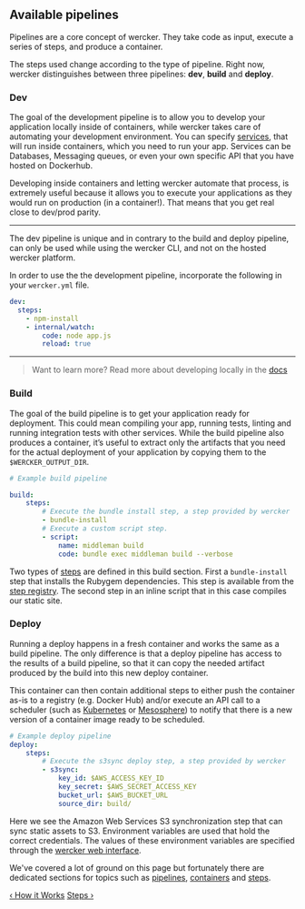 ## Available pipelines

Pipelines are a core concept of wercker. They take code as input, execute a
series of steps, and produce a container. 

The steps used change according to the type of pipeline. Right now, wercker
distinguishes between three pipelines: **dev**, **build** and **deploy**.

### Dev

The goal of the development pipeline is to allow you to develop your
application locally inside of containers, while wercker takes care of
automating your development environment. You can specify
[services](/learn/containers/services.html), that will run inside containers,
which you need to run your app. Services can be Databases, Messaging queues, or
even your own specific API that you have hosted on Dockerhub. 

Developing inside containers and letting wercker automate that process, is
extremely useful because it allows you to execute your applications as they
would run on production (in a container!). That means that you get real
close to dev/prod parity. 

---
The dev pipeline is unique and in contrary to the build and deploy pipeline,
can only be used while using the wercker CLI, and not on the hosted wercker
platform.

In order to use the the development pipeline, incorporate the following in your
`wercker.yml` file.

```yaml
dev:
  steps:
    - npm-install
    - internal/watch:
        code: node app.js
        reload: true
```

- - -
> Want to learn more? Read more about developing locally in the
> [docs](/cli/usage/index.html)

### Build

The goal of the build pipeline is to get your application ready for deployment.
This could mean compiling your app, running tests, linting and running
integration tests with other services. While the build pipeline also produces a
container, it’s useful to extract only the artifacts that you need for the
actual deployment of your application by copying them to the
`$WERCKER_OUTPUT_DIR`.

```yaml
# Example build pipeline

build:
    steps:
        # Execute the bundle install step, a step provided by wercker
        - bundle-install
        # Execute a custom script step.
        - script:
            name: middleman build
            code: bundle exec middleman build --verbose
```

Two types of [steps](/learn/steps/introduction.html) are defined in this build
section. First a `bundle-install` step that installs the Rubygem dependencies.
This step is available from the [step
registry](/learn/steps/step-registry.html). The second step in an inline script
that in this case compiles our static site.

### Deploy

Running a deploy happens in a fresh container and works the same as a build
pipeline. The only difference is that a deploy pipeline has access to the
results of a build pipeline, so that it can copy the needed artifact produced
by the build into this new deploy container. 

This container can then contain additional steps to either push the container
as-is to a registry (e.g. Docker Hub) and/or execute an API call to a
scheduler (such as [Kubernetes](/quickstarts/deployment/kubernetes.html) or
[Mesosphere](/quickstarts/deployment/mesosphere.html)) to notify that there is a
new version of a container image ready to be scheduled.

```yaml
# Example deploy pipeline
deploy:
    steps:
        # Execute the s3sync deploy step, a step provided by wercker
        - s3sync:
            key_id: $AWS_ACCESS_KEY_ID
            key_secret: $AWS_SECRET_ACCESS_KEY
            bucket_url: $AWS_BUCKET_URL
            source_dir: build/
```

Here we see the Amazon Web Services S3 synchronization step that can
sync static assets to S3. Environment variables are used that hold the
correct credentials. The values of these environment variables are
specified through the [wercker web interface](/learn/basics/configuration.html).

We've covered a lot of ground on this page but fortunately there are dedicated
sections for topics such as [pipelines](/learn/pipelines/introduction.html),
[containers](/learn/containers/introduction.html) and
[steps](/learn/steps/introduction.html).

[&lsaquo; How it Works](/learn/pipelines/how-it-works.html "nav previous pipelines")
[Steps &rsaquo;](/learn/steps/introduction.html "nav next steps")

